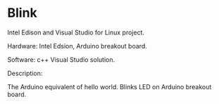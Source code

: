 # Blink

Intel Edison and Visual Studio for Linux project.

Hardware: Intel Edsion, Arduino breakout board.


Software: c++ Visual Studio solution.


Description: 

   The Arduino equivalent of hello world. Blinks LED on Arduino breakout board.
